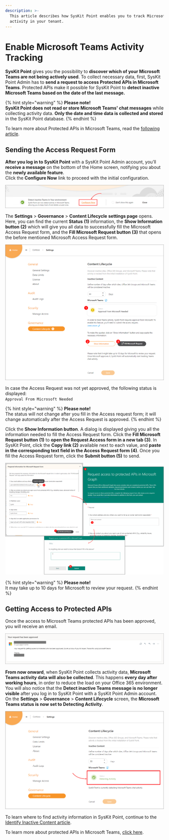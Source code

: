 ```yaml
---
description: >-
  This article describes how SysKit Point enables you to track Microsoft Teams
  activity in your tenant.
---
```


# Enable Microsoft Teams Activity Tracking

**SysKit Point** gives you the possibility to **discover which of your Microsoft Teams are not being actively used**. To collect necessary data, first, SysKit Point Admin has to **send a request to access Protected APIs in Microsoft Teams**. Protected APIs make it possible for SysKit Point to **detect inactive Microsoft Teams based on the date of the last message.**

{% hint style="warning" %}
**Please note!  
SysKit Point does not read or store Microsoft Teams' chat messages** while collecting activity data. **Only the date and time data is collected and stored** in the SysKit Point database.
{% endhint %}

To learn more about Protected APIs in Microsoft Teams, read the [following article](https://docs.microsoft.com/en-us/graph/teams-protected-apis).

## Sending the Access Request Form

**After you log in to SysKit Point** with a SysKit Point Admin account, you’ll **receive a message** on the bottom of the Home screen, notifying you about the **newly available feature**.  
Click the **Configure Now** link to proceed with the initial configuration.

![Home Screen - Detect Inactive Teams message](../.gitbook/assets/teams_activity-admin_message%20%281%29%20%284%29%20%281%29.png)

The **Settings** &gt; **Governance** &gt; **Content Lifecycle** **settings page** opens. Here, you can find the current **Status** **\(1\)** information, the **Show Information button \(2\)** which will give you all data to successfully fill the Microsoft Access Request form, and the **Fill Microsoft Request button \(3\)** that opens the before mentioned Microsoft Access Request form.

![SysKit Point Settings - Content Lifecycle page](../.gitbook/assets/teams_activity-settings%20%283%29.png)

In case the Access Request was not yet approved, the following status is displayed:  
`Approval From Microsoft Needed`

{% hint style="warning" %}
**Please note!**  
The status will not change after you fill in the Access request form; it will change automatically after the Access Request is approved.
{% endhint %}

Click the **Show Information button**. A dialog is displayed giving you all the information needed to fill the Access Request form. Click the **Fill Microsoft Request button \(1\)** to **open the Request Access form in a new tab \(3\)**. In SysKit Point, click the **Copy link \(2\)** available next to each value, and **paste in the corresponding text field in the Access Request form \(4\)**. Once you fill the Access Request form, click the **Submit button \(5\)** to send.

![Prepared information in SysKit Point &amp; Access Request Form](../.gitbook/assets/microsoft-teams-activity_information-and-form%20%281%29%20%284%29%20%283%29.png)

{% hint style="warning" %}
**Please note!**  
It may take up to 10 days for Microsoft to review your request.
{% endhint %}

## Getting Access to Protected APIs

Once the access to Microsoft Teams protected APIs has been approved, you will receive an email.

![Access approval email ](../.gitbook/assets/teams_activity-approval_email%20%283%29%20%283%29.png)

**From now onward**, when SysKit Point collects activity data, **Microsoft Teams activity data will also be collected**. This happens **every day after working hours**, in order to reduce the load on your Office 365 environment. You will also notice that the **Detect inactive Teams message is no longer visible** after you log in to SysKit Point with a SysKit Point Admin account. On the **Settings** &gt; **Governance** &gt; **Content Lifecycle** screen, the **Microsoft Teams status is now set to Detecting Activity**.

![Microsoft Teams - Detecting Activity status](../.gitbook/assets/microsoft-teams-activity_detecting-activity%20%283%29.png)

To learn where to find activity information in SysKit Point, continue to the [Identify Inactive Content article](inactive-content.md).

To learn more about protected APIs in Microsoft Teams, [click here](https://docs.microsoft.com/en-us/graph/teams-protected-apis).

